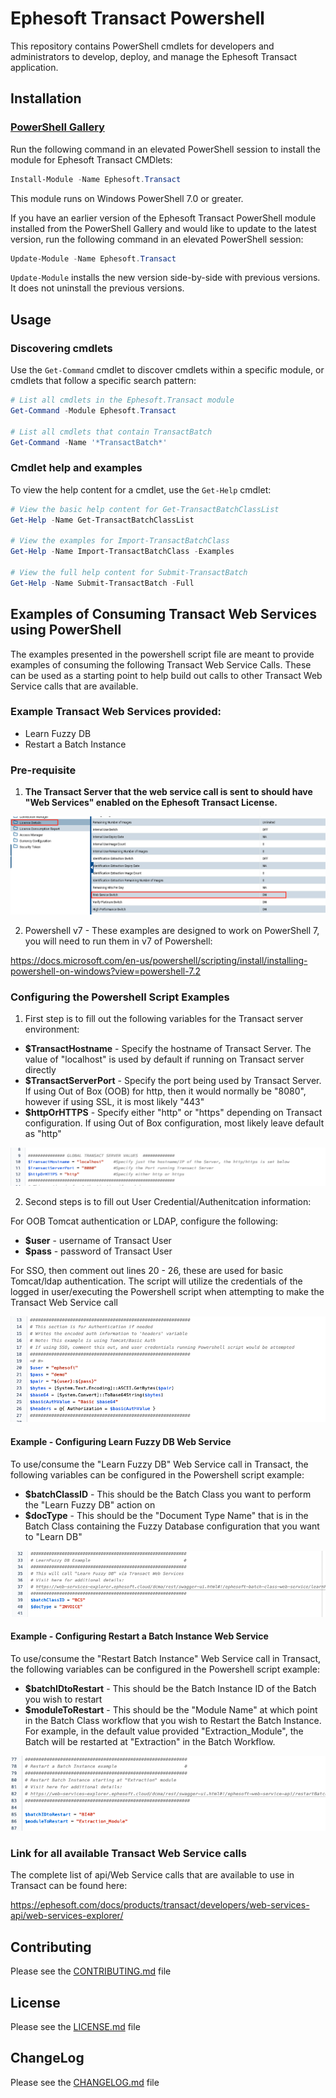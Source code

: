 # Ephesoft Transact Powershell

This repository contains PowerShell cmdlets for developers and administrators to develop, deploy, and manage the Ephesoft Transact application.

## Installation

### [PowerShell Gallery](https://www.powershellgallery.com/)

Run the following command in an elevated PowerShell session to install the module for Ephesoft Transact CMDlets:

```powershell
Install-Module -Name Ephesoft.Transact
```

This module runs on Windows PowerShell 7.0 or greater.

If you have an earlier version of the Ephesoft Transact PowerShell module installed from the PowerShell Gallery and would like to update to the latest version, run the following command in an elevated PowerShell session:

```powershell
Update-Module -Name Ephesoft.Transact
```

`Update-Module` installs the new version side-by-side with previous versions. It does not uninstall the previous versions.

## Usage

### Discovering cmdlets

Use the `Get-Command` cmdlet to discover cmdlets within a specific module, or cmdlets that follow a specific search pattern:

```powershell
# List all cmdlets in the Ephesoft.Transact module
Get-Command -Module Ephesoft.Transact

# List all cmdlets that contain TransactBatch
Get-Command -Name '*TransactBatch*'
```

### Cmdlet help and examples

To view the help content for a cmdlet, use the `Get-Help` cmdlet:

```powershell
# View the basic help content for Get-TransactBatchClassList
Get-Help -Name Get-TransactBatchClassList

# View the examples for Import-TransactBatchClass
Get-Help -Name Import-TransactBatchClass -Examples

# View the full help content for Submit-TransactBatch
Get-Help -Name Submit-TransactBatch -Full
```

## Examples of Consuming Transact Web Services using PowerShell

The examples presented in the powershell script file are meant to provide examples of consuming the following Transact Web Service Calls. These can be used as a starting point to help build out calls to other Transact Web Service calls that are available.

### Example Transact Web Services provided: ###

* Learn Fuzzy DB
* Restart a Batch Instance


### Pre-requisite ###

1) <strong>The Transact Server that the web service call is sent to should have "Web Services" enabled on the Ephesoft Transact License.</strong>

![WebServiceSwitch.png](ReadMeImages/WebServiceSwitch.png)

2) Powershell v7 - These examples are designed to work on PowerShell 7, you will need to run them in v7 of Powershell:

https://docs.microsoft.com/en-us/powershell/scripting/install/installing-powershell-on-windows?view=powershell-7.2


### Configuring the Powershell Script Examples ###

1) First step is to fill out the following variables for the Transact server environment:

* <strong>$TransactHostname</strong> -  Specify the hostname of Transact Server. The value of "localhost" is used by default if running on Transact server directly
* <strong>$TransactServerPort</strong> - Specify the port being used by Transact Server. If using Out of Box (OOB) for http, then it would normally be "8080", however if using SSL, it is most likely "443"
* <strong>$httpOrHTTPS</strong> - Specify either "http" or "https" depending on Transact configuration. If using Out of Box configuration, most likely leave default as "http"
	

![ServerSetupInfo.png](ReadMeImages/ServerSetupInfo.png)

2) Second steps is to fill out User Credential/Authenitcation information:

For OOB Tomcat authentication or LDAP, configure the following:

* <strong>$user</strong> - username of Transact User
* <strong>$pass</strong> - password of Transact User

	
For SSO, then comment out lines 20 - 26, these are used for basic Tomcat/ldap authentication. The script will utilize the credentials of the logged in user/executing the Powershell script when attempting to make the Transact Web Service call

![UserCredSetup.png](ReadMeImages/UserCredSetup.png)


#### Example - Configuring Learn Fuzzy DB Web Service ###

To use/consume the "Learn Fuzzy DB" Web Service call in Transact, the following variables can be configured in the Powershell script example:

* <strong>$batchClassID</strong> - This should be the Batch Class you want to perform the "Learn Fuzzy DB" action on
* <strong>$docType</strong> - This should be the "Document Type Name" that is in the Batch Class containing the Fuzzy Database configuration that you want to "Learn DB"
	
![LearnFuzzyDBSetup.png](ReadMeImages/LearnFuzzyDBSetup.png)

#### Example - Configuring Restart a Batch Instance Web Service ###

To use/consume the "Restart Batch Instance" Web Service call in Transact, the following variables can be configured in the Powershell script example:

* <strong>$batchIDtoRestart</strong> - This should be the Batch Instance ID of the Batch you wish to restart
* <strong>$moduleToRestart</strong> - This should be the "Module Name" at which point in the Batch Class workflow that you wish to Restart the Batch Instance. For example, in the default value provided "Extraction_Module", the Batch will be restarted at "Extraction" in the Batch Workflow.
	
![RestartBISetup.png](ReadMeImages/RestartBISetup.png)

	
### Link for all available Transact Web Service calls ###

The complete list of api/Web Service calls that are available to use in Transact can be found here:

https://ephesoft.com/docs/products/transact/developers/web-services-api/web-services-explorer/


## Contributing
Please see the [CONTRIBUTING.md](CONTRIBUTING.md) file

## License
Please see the [LICENSE.md](LICENSE.md) file

## ChangeLog
Please see the [CHANGELOG.md](CHANGELOG.md) file
